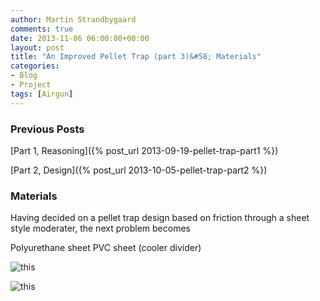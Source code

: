 ```yaml
---
author: Martin Strandbygaard
comments: true
date: 2013-11-06 06:00:00+00:00
layout: post
title: "An Improved Pellet Trap (part 3)&#58; Materials"
categories:
- Blog
- Project
tags: [Airgun]
---
```


### Previous Posts
[Part 1, Reasoning]({% post_url 2013-09-19-pellet-trap-part1 %})

[Part 2, Design]({% post_url 2013-10-05-pellet-trap-part2 %})
 
### Materials

Having decided on a pellet trap design based on friction through a sheet style moderater, the next problem becomes 


Polyurethane sheet
PVC sheet (cooler divider)

![this]({{site.url}}/images/2013-09-28-pellet-trap-part3/20130911-225524.jpg)

![this]({{site.url}}/images/2013-09-28-pellet-trap-part3/20130911-225611.jpg)